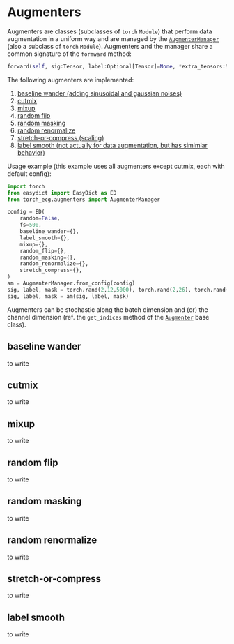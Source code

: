 # Augmenters

Augmenters are classes (subclasses of `torch` `Module`) that perform data augmentation in a uniform way and are managed by the [`AugmenterManager`](/torch_ecg/augmenters/augmenter_manager.py) (also a subclass of `torch` `Module`). Augmenters and the manager share a common signature of the `formward` method:
```python
forward(self, sig:Tensor, label:Optional[Tensor]=None, *extra_tensors:Sequence[Tensor], **kwargs:Any) -> Tuple[Tensor, ...]:
```

The following augmenters are implemented:
1. [baseline wander (adding sinusoidal and gaussian noises)](#baseline-wander)
2. [cutmix](#cutmix)
3. [mixup](#mixup)
4. [random flip](#random-flip)
5. [random masking](#random-masking)
6. [random renormalize](#random-renormalize)
7. [stretch-or-compress (scaling)](#stretch-or-compress)
8. [label smooth (not actually for data augmentation, but has simimlar behavior)](#label-smooth)

Usage example (this example uses all augmenters except cutmix, each with default config):
```python
import torch
from easydict import EasyDict as ED
from torch_ecg.augmenters import AugmenterManager

config = ED(
    random=False,
    fs=500,
    baseline_wander={},
    label_smooth={},
    mixup={},
    random_flip={},
    random_masking={},
    random_renormalize={},
    stretch_compress={},
)
am = AugmenterManager.from_config(config)
sig, label, mask = torch.rand(2,12,5000), torch.rand(2,26), torch.rand(2,5000,1)
sig, label, mask = am(sig, label, mask)
```

Augmenters can be stochastic along the batch dimension and (or) the channel dimension (ref. the `get_indices` method of the [`Augmenter`](/torch_ecg/augmenters/base.py) base class).

## baseline wander
to write

## cutmix
to write

## mixup
to write

## random flip
to write

## random masking
to write

## random renormalize
to write

## stretch-or-compress
to write

## label smooth
to write

